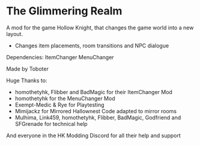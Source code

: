 # The Glimmering Realm

A mod for the game Hollow Knight, that changes the game world into a new layout.

- Changes item placements, room transitions and NPC dialogue

Dependencies:
ItemChanger
MenuChanger

Made by Toboter

Huge Thanks to:

- homothetyhk, Flibber and BadMagic for their ItemChanger Mod
- homothetyhk for the MenuChanger Mod
- Exempt-Medic & Rye for Playtesting
- Mimijackz for Mirrored Hallownest Code adapted to mirror rooms
- Mulhima, Link459, homothetyhk, Flibber, BadMagic, Godfriend and SFGrenade for technical help

And everyone in the HK Modding Discord for all their help and support

